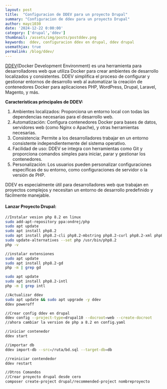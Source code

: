 ```yaml
---
layout: post
title:  "Configuracion de DDEV para un proyecto Drupal"
summary: "Configuracion de ddev para un proyecto Drupal"
author: mayc1030
date: '2024-12-22 0:00:00'
category: ['drupal','ddev']
thumbnail: /assets/img/posts/postddev.png
keywords:  ddev, configuracion ddev en drupal, ddev drupal
usemathjax: true
permalink: /blog/ddev/
---
```


[DDEV](https://ddev.readthedocs.io/)(Docker Development Environment) es una herramienta para desarrolladores web que utiliza Docker para crear ambientes de desarrollo localizados y consistentes. DDEV simplifica el proceso de configurar y gestionar entornos de desarrollo web al automatizar la creación de contenedores Docker para aplicaciones PHP, WordPress, Drupal, Laravel, Magento, y más.

**Características principales de DDEV:**
1. Ambientes localizados: Proporciona un entorno local con todas las dependencias necesarias para el desarrollo web.
2. Automatización: Configura contenedores Docker para bases de datos, servidores web (como Nginx o Apache), y otras herramientas necesarias.
3. Consistencia: Permite a los desarrolladores trabajar en un entorno consistente independientemente del sistema operativo.
4. Facilidad de uso: DDEV se integra con herramientas como Git y proporciona comandos simples para iniciar, parar y gestionar los contenedores.
5. Personalización: Los usuarios pueden personalizar configuraciones específicas de su entorno, como configuraciones de servidor o la versión de PHP.

DDEV es especialmente útil para desarrolladores web que trabajan en proyectos complejos y necesitan un entorno de desarrollo predefinido y fácilmente manejable. 


#### Lanzar Proyecto Drupal:
```sh
//Instalar vesion php 8.2 en linux
sudo add-apt-repository ppa:ondrej/php
sudo apt update
sudo apt install php8.2
sudo apt install php8.2-cli php8.2-mbstring php8.2-curl php8.2-xml php8.2-zip
sudo update-alternatives --set php /usr/bin/php8.2
php -v

//instalar extensiones
sudo apt update
sudo apt install php8.2-gd
php -m | grep gd

sudo apt update
sudo apt install php8.2-intl
php -m | grep intl

//Actualizar ddev
sudo apt update && sudo apt upgrade -y ddev
ddev poweroff

//Crear config ddev en drupal
ddev config --project-type=drupal10 --docroot=web --create-docroot
//ahora cambiar la version de php a 8.2 en config.yaml

//iniciar contenedor
ddev start

//importar db
ddev import-db --src=/ruta/bd.sql --target-db=db

//reiniciar contendedor
ddev restart

//Otros Comandos
//Crear proyecto drupal desde cero
composer create-project drupal/recommended-project nombreproyecto
```